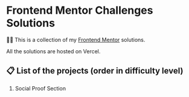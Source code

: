 # Frontend Mentor Challenges Solutions

👩‍💻 This is a collection of my [Frontend Mentor](https://www.frontendmentor.io/) solutions. 

All the solutions are hosted on Vercel.

## 📋 List of the projects (order in difficulty level)
1. Social Proof Section